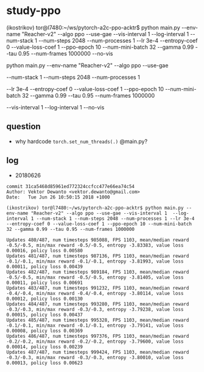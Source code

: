# study-ppo

(ikostrikov) tor@l7480:~/ws/pytorch-a2c-ppo-acktr$
python main.py --env-name "Reacher-v2" --algo ppo --use-gae --vis-interval 1  --log-interval 1 --num-stack 1 --num-steps 2048 --num-processes 1 --lr 3e-4 --entropy-coef 0 --value-loss-coef 1 --ppo-epoch 10 --num-mini-batch 32 --gamma 0.99 --tau 0.95 --num-frames 1000000 --no-vis


python main.py
--env-name "Reacher-v2"
--algo ppo
--use-gae

--num-stack 1
--num-steps 2048
--num-processes 1

--lr 3e-4
--entropy-coef 0
--value-loss-coef 1
--ppo-epoch 10
--num-mini-batch 32
--gamma 0.99
--tau 0.95
--num-frames 1000000

--vis-interval 1
--log-interval 1
--no-vis

## question
* why hardcode `torch.set_num_threads(.)` @main.py?

## log
* 20180626
```
commit 31ca5468d85961ed772324ccfcc477e66ea74c54
Author: Vektor Dewanto <vektor.dewanto@gmail.com>
Date:   Tue Jun 26 10:50:15 2018 +1000

(ikostrikov) tor@l7480:~/ws/pytorch-a2c-ppo-acktr$ python main.py --env-name "Reacher-v2" --algo ppo --use-gae --vis-interval 1  --log-interval 1 --num-stack 1 --num-steps 2048 --num-processes 1 --lr 3e-4 --entropy-coef 0 --value-loss-coef 1 --ppo-epoch 10 --num-mini-batch 32 --gamma 0.99 --tau 0.95 --num-frames 1000000

Updates 480/487, num timesteps 985088, FPS 1103, mean/median reward -0.5/-0.5, min/max reward -0.5/-0.5, entropy -3.83383, value loss 0.00016, policy loss 0.00580
Updates 481/487, num timesteps 987136, FPS 1103, mean/median reward -0.1/-0.1, min/max reward -0.1/-0.1, entropy -3.81993, value loss 0.00011, policy loss 0.00439
Updates 482/487, num timesteps 989184, FPS 1103, mean/median reward -0.5/-0.5, min/max reward -0.5/-0.5, entropy -3.81405, value loss 0.00011, policy loss 0.00691
Updates 483/487, num timesteps 991232, FPS 1103, mean/median reward -0.4/-0.4, min/max reward -0.4/-0.4, entropy -3.80114, value loss 0.00012, policy loss 0.00130
Updates 484/487, num timesteps 993280, FPS 1103, mean/median reward -0.3/-0.3, min/max reward -0.3/-0.3, entropy -3.79238, value loss 0.00015, policy loss 0.00437
Updates 485/487, num timesteps 995328, FPS 1103, mean/median reward -0.1/-0.1, min/max reward -0.1/-0.1, entropy -3.79141, value loss 0.00008, policy loss 0.00369
Updates 486/487, num timesteps 997376, FPS 1103, mean/median reward -0.2/-0.2, min/max reward -0.2/-0.2, entropy -3.79600, value loss 0.00014, policy loss 0.00239
Updates 487/487, num timesteps 999424, FPS 1103, mean/median reward -0.3/-0.3, min/max reward -0.3/-0.3, entropy -3.80010, value loss 0.00013, policy loss 0.00623
```
